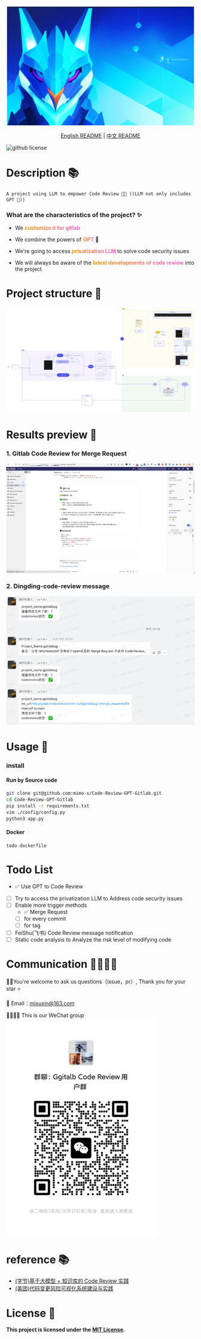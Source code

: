 <p style="text-align:center;">
  <img src="doc/img/log.png" style="width:500px;"/>
</p>


<p align="center">
  <a href="README.en.md">English README</a> | <a href="README.md">中文 README</a>
</p>

![github license](https://img.shields.io/github/license/mimo-x/Code-Review-GPT-Gitlab)

# Description 📚
    A project using LLM to empower Code Review 💪🏻 ((LLM not only includes GPT 🎁))

### What are the characteristics of the project? ✨

* We <span style="background-image: linear-gradient(to right, #ff9900, #ff66cc);-webkit-background-clip: text;color: transparent;font-weight: bold;">customize it for gitlab</span>
 
* We combine the powers of <span style="background-image: linear-gradient(to right, #ff9900, #ff66cc);-webkit-background-clip: text;color: transparent;font-weight: bold;">GPT</span> 🚀

* We're going to access <span style="background-image: linear-gradient(to right, #ff9900, #ff66cc);-webkit-background-clip: text;color: transparent;font-weight: bold;">privatization LLM</span>
 to solve code security issues
* We will always be aware of the <span style="background-image: linear-gradient(to right, #ff9900, #ff66cc);-webkit-background-clip: text;color: transparent;font-weight: bold;">latest developments of code review</span>
 into the project

# Project structure 🚗
![img.png](./doc/img/project_framework.png)


# Results preview 🌈

### 1. Gitlab Code Review for Merge Request
![img.png](doc/img/gpt_code_review_gitlab.png)

### 2. Dingding-code-review message 
![img.png](doc/img/img.png)


# Usage 📖

### install
#### Run by Source code

```bash
git clone git@github.com:mimo-x/Code-Review-GPT-Gitlab.git
cd Code-Review-GPT-Gitlab
pip install -r requirements.txt
vim ./config/config.py 
python3 app.py
```
#### Docker

```bash
todo dockerfile
```


# Todo List

- ✅ Use GPT to Code Review
- [ ] Try to access the privatization LLM to Address code security issues
- [ ] Enable more trigger methods
  - ✅ Merge Request
  - [ ] for every commit
  - [ ] for tag
- [ ] FeiShu(飞书) Code Review message notification
- [ ] Static code analysis to Analyze the risk level of modifying code

# Communication 👨‍👨‍👦‍👦
👏🏻You're welcome to ask us questions（issue，pr）, Thank you for your star ⭐️ 

📮 Email：mixuxin@163.com 

👨‍👨‍👦‍👦 This is our WeChat group
<img src="doc/img/wechat.jpg" style="width:400px">

# reference 📚
- [(字节)基于大模型 + 知识库的 Code Review 实践](https://mp.weixin.qq.com/s?__biz=Mzg2ODQ1OTExOA==&mid=2247504479&idx=1&sn=1ec09afbb5b5b9b2aaf151994be5fd27&chksm=cea9655ef9deec48b17cbab05ddd1ab04c86736d8b469eaac6f5a707ca110ce4186e8985ff41&mpshare=1&scene=1&srcid=1011C8l5RmCM2EL4Rpl3wdRy&sharer_shareinfo=96d0a83631aaa25db87709baa250085d&sharer_shareinfo_first=96d0a83631aaa25db87709baa250085d#rd)
- [(美团)代码变更风险可视化系统建设与实践](https://tech.meituan.com/2023/09/22/construction-and-practice-of-code-change-risk-visualization-system.html)


# License 📑
**This project is licensed under the [MIT License](https://chat.openai.com/c/9be6b422-f10c-4379-b152-e756230d54f8#:~:text=%E7%9A%84%E5%AE%8C%E6%95%B4%E6%96%87%E6%9C%AC%EF%BC%9A-,MIT%20License,-%E4%BD%A0%E5%8F%AF%E4%BB%A5%E8%AE%BF%E9%97%AE).**



